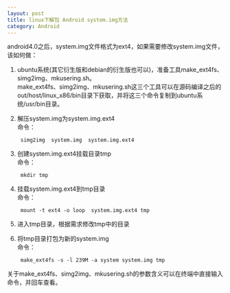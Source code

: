 ```yaml
---
layout: post
title: linux下解包 Android system.img方法
category: Android
---
```



android4.0之后，system.img文件格式为ext4，如果需要修改system.img文件，该如何做：<br>

1. ubuntu系统(其它衍生版和debian的衍生版也可以)，准备工具make_ext4fs、simg2img、mkusering.sh。<br>
make_ext4fs、simg2img、mkusering.sh这三个工具可以在源码编译之后的 out/host/linux_x86/bin目录下获取，并将这三个命令复制到ubuntu系统/usr/bin目录。

2. 解压system.img为system.img.ext4<br>
命令：

   		simg2img  system.img  system.img.ext4

3. 创建system.img.ext4挂载目录tmp<br>
命令：

   		mkdir tmp

4. 挂载system.img.ext4到tmp目录<br>
命令：

    	mount -t ext4 -o loop  system.img.ext4 tmp

5. 进入tmp目录，根据需求修改tmp中的目录<br>

6. 将tmp目录打包为新的system.img<br>
命令：

		make_ext4fs -s -l 239M -a system system.img tmp

关于make_ext4fs、simg2img、mkusering.sh的参数含义可以在终端中直接输入命令，并回车查看。